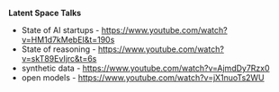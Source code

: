 **Latent Space Talks**
- State of AI startups - https://www.youtube.com/watch?v=HM1d7kMebEI&t=190s
- State of reasoning - https://www.youtube.com/watch?v=skT89EvIjrc&t=6s
- synthetic data - https://www.youtube.com/watch?v=AjmdDy7Rzx0
- open models - https://www.youtube.com/watch?v=jX1nuoTs2WU
